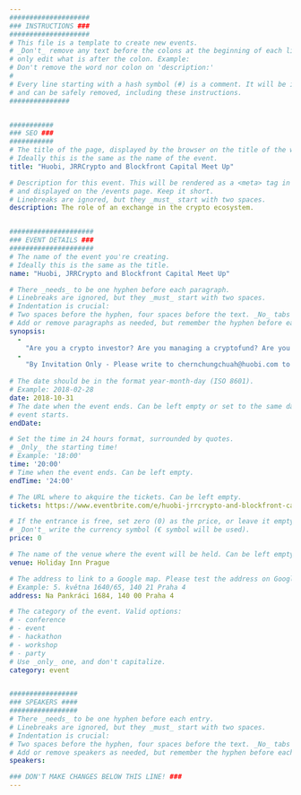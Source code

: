 ```yaml
---
####################
### INSTRUCTIONS ###
####################
# This file is a template to create new events.
# _Don't_ remove any text before the colons at the beginning of each line,
# only edit what is after the colon. Example:
# Don't remove the word nor colon on 'description:'
#
# Every line starting with a hash symbol (#) is a comment. It will be ignored
# and can be safely removed, including these instructions.
###############


###########
### SEO ###
###########
# The title of the page, displayed by the browser on the title of the window.
# Ideally this is the same as the name of the event.
title: "Huobi, JRRCrypto and Blockfront Capital Meet Up"

# Description for this event. This will be rendered as a <meta> tag in the HTML,
# and displayed on the /events page. Keep it short.
# Linebreaks are ignored, but they _must_ start with two spaces.
description: The role of an exchange in the crypto ecosystem.


#####################
### EVENT DETAILS ###
#####################
# The name of the event you're creating.
# Ideally this is the same as the title.
name: "Huobi, JRRCrypto and Blockfront Capital Meet Up"

# There _needs_ to be one hyphen before each paragraph.
# Linebreaks are ignored, but they _must_ start with two spaces.
# Indentation is crucial:
# Two spaces before the hyphen, four spaces before the text. _No_ tabs allowed.
# Add or remove paragraphs as needed, but remember the hyphen before each entry.
synopsis:
  -
    "Are you a crypto investor? Are you managing a cryptofund? Are you running an ICO project? This is the meet up you should be attending. Our organizers are consisted of top exchange as well as experience crypto investors who are more than happy to discuss with you about how we could collaborate and work hand in hand to cultivate the crypto ecosystem."  
  -
    "By Invitation Only - Please write to chernchungchuah@huobi.com to request for invitation."
    
# The date should be in the format year-month-day (ISO 8601).
# Example: 2018-02-28
date: 2018-10-31
# The date when the event ends. Can be left empty or set to the same day the
# event starts.
endDate: 

# Set the time in 24 hours format, surrounded by quotes.
# _Only_ the starting time!
# Example: '18:00'
time: '20:00'
# Time when the event ends. Can be left empty.
endTime: '24:00'

# The URL where to akquire the tickets. Can be left empty.
tickets: https://www.eventbrite.com/e/huobi-jrrcrypto-and-blockfront-capital-meet-up-tickets-51459093534

# If the entrance is free, set zero (0) as the price, or leave it empty.
# _Don't_ write the currency symbol (€ symbol will be used).
price: 0

# The name of the venue where the event will be held. Can be left empty.
venue: Holiday Inn Prague

# The address to link to a Google map. Please test the address on Google Maps.
# Example: 5. května 1640/65, 140 21 Praha 4
address: Na Pankráci 1684, 140 00 Praha 4

# The category of the event. Valid options:
# - conference
# - event
# - hackathon
# - workshop
# - party
# Use _only_ one, and don't capitalize.
category: event


#################
### SPEAKERS ####
#################
# There _needs_ to be one hyphen before each entry.
# Linebreaks are ignored, but they _must_ start with two spaces.
# Indentation is crucial:
# Two spaces before the hyphen, four spaces before the text. _No_ tabs allowed.
# Add or remove speakers as needed, but remember the hyphen before each entry.
speakers:

### DON'T MAKE CHANGES BELOW THIS LINE! ###
---
```

<!-- ### DON'T MAKE CHANGES BELOW THIS LINE! ### -->

<Event-Content/>
